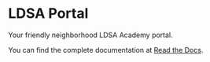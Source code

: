 # LDSA Portal

Your friendly neighborhood LDSA Academy portal.

You can find the complete documentation at [Read the Docs](https://ldsa-portal.readthedocs.io/en/latest/).
